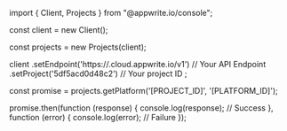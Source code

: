 import { Client, Projects } from "@appwrite.io/console";

const client = new Client();

const projects = new Projects(client);

client
    .setEndpoint('https://<REGION>.cloud.appwrite.io/v1') // Your API Endpoint
    .setProject('5df5acd0d48c2') // Your project ID
;

const promise = projects.getPlatform('[PROJECT_ID]', '[PLATFORM_ID]');

promise.then(function (response) {
    console.log(response); // Success
}, function (error) {
    console.log(error); // Failure
});